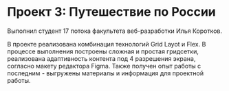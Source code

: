 # Проект 3: Путешествие по России

Выполнил студент 17 потока факультета веб-разработки Илья Коротков. 

В проекте реализована комбинация технологий Grid Layot и Flex. 
В процессе выполнения построены сложная и простая гридсетки, реализована адаптивность контента под 4 разрешения экрана, согласно макету редактора Figma. 
Также получен опыт работы с последним - выгружены материалы и информация для проектной работы.